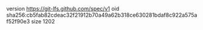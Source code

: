 version https://git-lfs.github.com/spec/v1
oid sha256:cb5fab82cdeac32f21912b70a49a62b318ce630281bdaf8c922a575af52f90e3
size 1202
